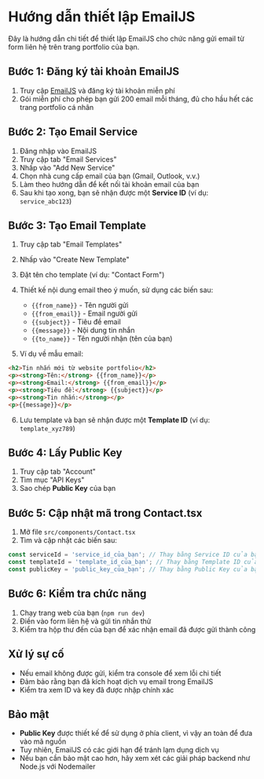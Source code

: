 # Hướng dẫn thiết lập EmailJS

Đây là hướng dẫn chi tiết để thiết lập EmailJS cho chức năng gửi email từ form liên hệ trên trang portfolio của bạn.

## Bước 1: Đăng ký tài khoản EmailJS

1. Truy cập [EmailJS](https://www.emailjs.com/) và đăng ký tài khoản miễn phí
2. Gói miễn phí cho phép bạn gửi 200 email mỗi tháng, đủ cho hầu hết các trang portfolio cá nhân

## Bước 2: Tạo Email Service

1. Đăng nhập vào EmailJS
2. Truy cập tab "Email Services"
3. Nhấp vào "Add New Service"
4. Chọn nhà cung cấp email của bạn (Gmail, Outlook, v.v.)
5. Làm theo hướng dẫn để kết nối tài khoản email của bạn
6. Sau khi tạo xong, bạn sẽ nhận được một **Service ID** (ví dụ: `service_abc123`)

## Bước 3: Tạo Email Template

1. Truy cập tab "Email Templates"
2. Nhấp vào "Create New Template"
3. Đặt tên cho template (ví dụ: "Contact Form")
4. Thiết kế nội dung email theo ý muốn, sử dụng các biến sau:
   - `{{from_name}}` - Tên người gửi
   - `{{from_email}}` - Email người gửi
   - `{{subject}}` - Tiêu đề email
   - `{{message}}` - Nội dung tin nhắn
   - `{{to_name}}` - Tên người nhận (tên của bạn)

5. Ví dụ về mẫu email:
```html
<h2>Tin nhắn mới từ website portfolio</h2>
<p><strong>Tên:</strong> {{from_name}}</p>
<p><strong>Email:</strong> {{from_email}}</p>
<p><strong>Tiêu đề:</strong> {{subject}}</p>
<p><strong>Tin nhắn:</strong></p>
<p>{{message}}</p>
```

6. Lưu template và bạn sẽ nhận được một **Template ID** (ví dụ: `template_xyz789`)

## Bước 4: Lấy Public Key

1. Truy cập tab "Account"
2. Tìm mục "API Keys"
3. Sao chép **Public Key** của bạn

## Bước 5: Cập nhật mã trong Contact.tsx

1. Mở file `src/components/Contact.tsx`
2. Tìm và cập nhật các biến sau:
```typescript
const serviceId = 'service_id_của_bạn'; // Thay bằng Service ID của bạn
const templateId = 'template_id_của_bạn'; // Thay bằng Template ID của bạn
const publicKey = 'public_key_của_bạn'; // Thay bằng Public Key của bạn
```

## Bước 6: Kiểm tra chức năng

1. Chạy trang web của bạn (`npm run dev`)
2. Điền vào form liên hệ và gửi tin nhắn thử
3. Kiểm tra hộp thư đến của bạn để xác nhận email đã được gửi thành công

## Xử lý sự cố

- Nếu email không được gửi, kiểm tra console để xem lỗi chi tiết
- Đảm bảo rằng bạn đã kích hoạt dịch vụ email trong EmailJS
- Kiểm tra xem ID và key đã được nhập chính xác

## Bảo mật

- **Public Key** được thiết kế để sử dụng ở phía client, vì vậy an toàn để đưa vào mã nguồn
- Tuy nhiên, EmailJS có các giới hạn để tránh lạm dụng dịch vụ
- Nếu bạn cần bảo mật cao hơn, hãy xem xét các giải pháp backend như Node.js với Nodemailer 